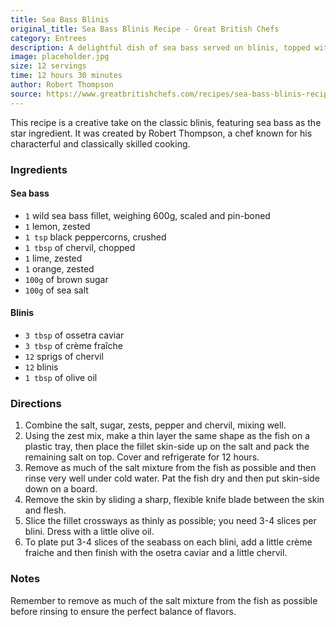 ```yaml
---
title: Sea Bass Blinis
original_title: Sea Bass Blinis Recipe - Great British Chefs
category: Entrees
description: A delightful dish of sea bass served on blinis, topped with crème fraîche, ossetra caviar, and chervil.
image: placeholder.jpg
size: 12 servings
time: 12 hours 30 minutes
author: Robert Thompson
source: https://www.greatbritishchefs.com/recipes/sea-bass-blinis-recipe/print
---
```


This recipe is a creative take on the classic blinis, featuring sea bass as the star ingredient. It was created by Robert Thompson, a chef known for his characterful and classically skilled cooking.

### Ingredients

#### Sea bass

* `1` wild sea bass fillet, weighing 600g, scaled and pin-boned
* `1` lemon, zested
* `1 tsp` black peppercorns, crushed
* `1 tbsp` of chervil, chopped
* `1` lime, zested
* `1` orange, zested
* `100g` of brown sugar
* `100g` of sea salt

#### Blinis

* `3 tbsp` of ossetra caviar
* `3 tbsp` of crème fraîche
* `12` sprigs of chervil
* `12` blinis
* `1 tbsp` of olive oil

### Directions

1. Combine the salt, sugar, zests, pepper and chervil, mixing well.
2. Using the zest mix, make a thin layer the same shape as the fish on a plastic tray, then place the fillet skin-side up on the salt and pack the remaining salt on top. Cover and refrigerate for 12 hours.
3. Remove as much of the salt mixture from the fish as possible and then rinse very well under cold water. Pat the fish dry and then put skin-side down on a board.
4. Remove the skin by sliding a sharp, flexible knife blade between the skin and flesh.
5. Slice the fillet crossways as thinly as possible; you need 3-4 slices per blini. Dress with a little olive oil.
6. To plate put 3-4 slices of the seabass on each blini, add a little crème fraiche and then finish with the osetra caviar and a little chervil.

### Notes

Remember to remove as much of the salt mixture from the fish as possible before rinsing to ensure the perfect balance of flavors.